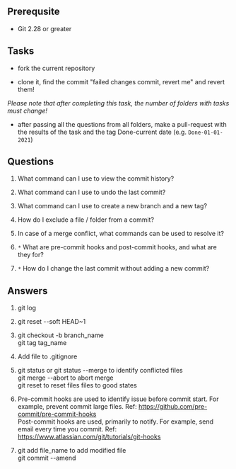## Prerequsite

* Git 2.28 or greater

## Tasks

* fork the current repository

* clone it, find the commit "failed changes commit, revert me" and revert them! 

*Please note that after completing this task, the number of folders with tasks must change!*

* after passing all the questions from all folders, make a pull-request with the results of the task and the tag Done-current date (e.g. `Done-01-01-2021`)


## Questions

1. What command can I use to view the commit history?

1. What command can I use to undo the last commit?

1. What command can I use to create a new branch and a new tag?

1. How do I exclude a file / folder from a commit?

1. In case of a merge conflict, what commands can be used to resolve it?

1. `*` What are pre-commit hooks and post-commit hooks, and what are they for?

1. `*` How do I change the last commit without adding a new commit?

## Answers

1. git log

2. git reset --soft HEAD~1

3. git checkout -b branch_name\
   git tag tag_name

4. Add file to .gitignore

5. git status or git status --merge to identify conflicted files\
   git merge --abort to abort merge\
   git reset to reset files files to good states

6. Pre-commit hooks are used to identify issue before commit start. For example, prevent commit large files. Ref: https://github.com/pre-commit/pre-commit-hooks \
   Post-commit hooks are used, primarily to notify. For example, send email every time you commit. Ref: https://www.atlassian.com/git/tutorials/git-hooks

7. git add file_name to add modified file\
   git commit --amend
   
